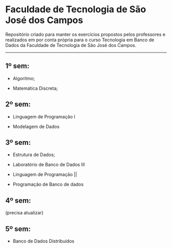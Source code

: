 
  

# Faculdade de Tecnologia de São José dos Campos

  

Repositório criado para manter os exercícios propostos pelos professores e realizados em por conta própria para o curso Tecnologia em Banco de Dados da Faculdade de Tecnologia de São José dos Campos.

  

  

---

  

## 1º sem:

  

- Algoritmo;

  

- Matemática Discreta;

  

## 2º sem:

  

- Linguagem de Programação I

  

- Modelagem de Dados

  

## 3º sem:

  

- Estrutura de Dados;

- Laboratório de Banco de Dados III

- Linguagem de Programação ||

- Programação de Banco de dados
## 4º sem:
(precisa atualizar)

## 5º sem:
- Banco de Dados Distribuidos
